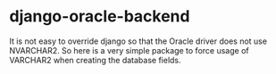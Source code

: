 django-oracle-backend
=====================

It is not easy to override django so that the Oracle driver does not use NVARCHAR2. So here is a very simple package to force usage of VARCHAR2 when creating the database fields.
